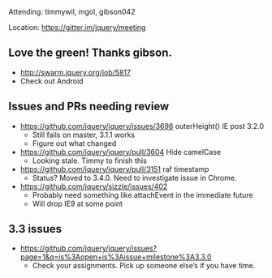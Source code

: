 Attending: timmywil, mgol, gibson042

Location: https://gitter.im/jquery/meeting

## Love the green! Thanks gibson.
* http://swarm.jquery.org/job/5817 
* Check out Android

## Issues and PRs needing review
* https://github.com/jquery/jquery/issues/3698 outerHeight() IE post 3.2.0
  - Still fails on master, 3.1.1 works
  - Figure out what changed
* https://github.com/jquery/jquery/pull/3604 Hide camelCase
  - Looking stale. Timmy to finish this
* https://github.com/jquery/jquery/pull/3151 raf timestamp
  - Status? Moved to 3.4.0. Need to investigate issue in Chrome.
* https://github.com/jquery/sizzle/issues/402 
  - Probably need something like attachEvent in the immediate future
  - Will drop IE9 at some point

## 3.3 issues 
* https://github.com/jquery/jquery/issues?page=1&q=is%3Aopen+is%3Aissue+milestone%3A3.3.0 
  - Check your assignments. Pick up someone else’s if you have time.

